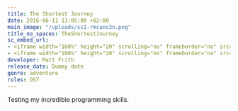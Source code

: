 ```yaml
---
title: The Shortest Journey
date: 2016-06-11 13:05:00 +02:00
main_image: "/uploads/ss1-rmcans3n.png"
title_no_spaces: TheShortestJourney
sc_embed_url:
- <iframe width="100%" height="20" scrolling="no" frameborder="no" src="https://w.soundcloud.com/player/?url=https%3A//api.soundcloud.com/tracks/265992241&amp;color=ff5500&amp;auto_play=false&amp;hide_related=false&amp;show_comments=true&amp;show_user=false&amp;show_reposts=false"></iframe>
- <iframe width="100%" height="20" scrolling="no" frameborder="no" src="https://w.soundcloud.com/player/?url=https%3A//api.soundcloud.com/tracks/265992236&amp;color=ff5500&amp;inverse=false&amp;auto_play=false&amp;show_user=false"></iframe>
developer: Matt Frith
release_date: Dummy date
genre: adventure
roles: OST
---
```


Testing my incredible programming skills.
